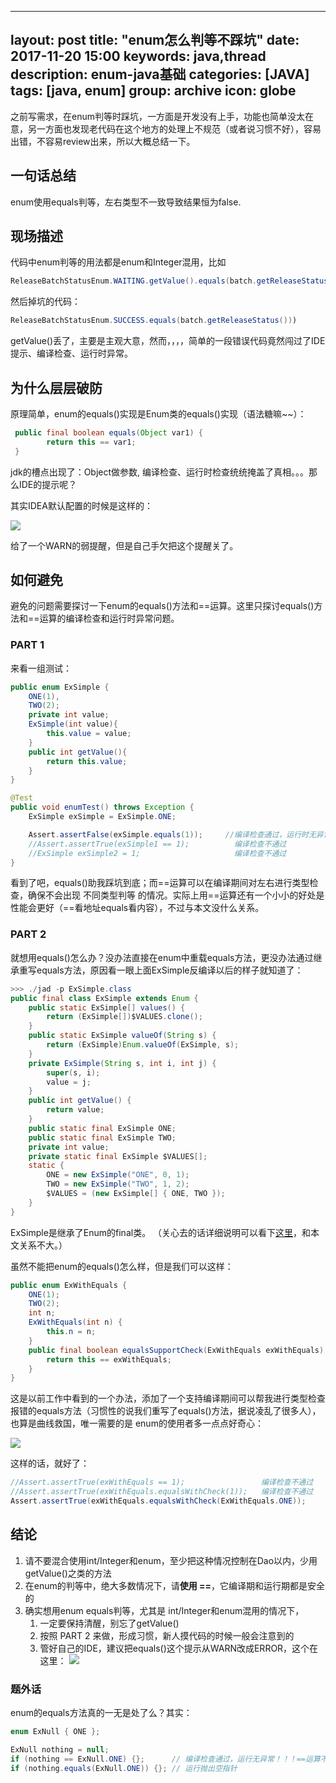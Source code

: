 
---
layout: post
title: "enum怎么判等不踩坑"
date: 2017-11-20 15:00
keywords: java,thread
description: enum-java基础
categories: [JAVA]
tags: [java, enum]
group: archive
icon: globe
---

之前写需求，在enum判等时踩坑，一方面是开发没有上手，功能也简单没太在意，另一方面也发现老代码在这个地方的处理上不规范（或者说习惯不好），容易出错，不容易review出来，所以大概总结一下。

<!-- more -->

## 一句话总结

enum使用equals判等，左右类型不一致导致结果恒为false.

## 现场描述

代码中enum判等的用法都是enum和Integer混用，比如

```java
ReleaseBatchStatusEnum.WAITING.getValue().equals(batch.getReleaseStatus()))
```

然后掉坑的代码：

```java
ReleaseBatchStatusEnum.SUCCESS.equals(batch.getReleaseStatus()))
```

getValue()丢了，主要是主观大意，然而，，，，简单的一段错误代码竟然闯过了IDE提示、编译检查、运行时异常。

## 为什么层层破防

原理简单，enum的equals()实现是Enum类的equals()实现（语法糖嘛~~）：

```java
 public final boolean equals(Object var1) {
        return this == var1;
 }
```

jdk的槽点出现了：Object做参数, 编译检查、运行时检查统统掩盖了真相。。。那么IDE的提示呢？

其实IDEA默认配置的时候是这样的：

![](http://wx2.sinaimg.cn/mw690/98c50222gy1fgm87vmnuoj20ui0a0gnt.jpg)

给了一个WARN的弱提醒，但是自己手欠把这个提醒关了。

## 如何避免

避免的问题需要探讨一下enum的equals()方法和\=\=运算。这里只探讨equals()方法和\=\=运算的编译检查和运行时异常问题。

### PART 1

来看一组测试：

```java
public enum ExSimple {
    ONE(1),
    TWO(2);
    private int value;
    ExSimple(int value){
        this.value = value;
    }
    public int getValue(){
        return this.value;
    }	
}

@Test
public void enumTest() throws Exception {
    ExSimple exSimple = ExSimple.ONE;

    Assert.assertFalse(exSimple.equals(1));     //编译检查通过，运行时无异常，最怕这种！！！
    //Assert.assertTrue(exSimple1 == 1);          编译检查不通过
    //ExSimple exSimple2 = 1;                     编译检查不通过
}
```

看到了吧，equals()助我踩坑到底；而\=\=运算可以在编译期间对左右进行类型检查，确保不会出现 不同类型判等 的情况。实际上用==运算还有一个小小的好处是 性能会更好（\=\=看地址equals看内容），不过与本文没什么关系。

### PART 2

就想用equals()怎么办？没办法直接在enum中重载equals方法，更没办法通过继承重写equals方法，原因看一眼上面ExSimple反编译以后的样子就知道了：

```java
>>> ./jad -p ExSimple.class
public final class ExSimple extends Enum {
    public static ExSimple[] values() {
        return (ExSimple[])$VALUES.clone();
    }
    public static ExSimple valueOf(String s) {
        return (ExSimple)Enum.valueOf(ExSimple, s);
    }
    private ExSimple(String s, int i, int j) {
        super(s, i);
        value = j;
    }
    public int getValue() {
        return value;
    }
    public static final ExSimple ONE;
    public static final ExSimple TWO;
    private int value;
    private static final ExSimple $VALUES[];
    static {
        ONE = new ExSimple("ONE", 0, 1);
        TWO = new ExSimple("TWO", 1, 2);
        $VALUES = (new ExSimple[] { ONE, TWO });
    }
}
```
ExSimple是继承了Enum的final类。 （关心去的话详细说明可以看下[这里](http://docs.oracle.com/javase/specs/jls/se8/html/jls-8.html#jls-8.9)，和本文关系不大。）

虽然不能把enum的equals()怎么样，但是我们可以这样：

```java
public enum ExWithEquals {
    ONE(1);
    TWO(2);
    int n;
    ExWithEquals(int n) {
        this.n = n;
    }
    public final boolean equalsSupportCheck(ExWithEquals exWithEquals) {
        return this == exWithEquals;
    }
}
```

这是以前工作中看到的一个办法，添加了一个支持编译期间可以帮我进行类型检查报错的equals方法（习惯性的说我们重写了equals()方法，据说凌乱了很多人），也算是曲线救国，唯一需要的是 enum的使用者多一点点好奇心：

![](http://wx3.sinaimg.cn/mw690/98c50222gy1fgmbj7l134j214a066ac4.jpg)

这样的话，就好了：

```java
//Assert.assertTrue(exWithEquals == 1);                 编译检查不通过
//Assert.assertTrue(exWithEquals.equalsWithCheck(1));   编译检查不通过
Assert.assertTrue(exWithEquals.equalsWithCheck(ExWithEquals.ONE));
```

## 结论

1. 请不要混合使用int/Integer和enum，至少把这种情况控制在Dao以内，少用getValue()之类的方法
1. 在enum的判等中，绝大多数情况下，请**使用 \=\=**，它编译期和运行期都是安全的
1. 确实想用enum equals判等，尤其是 int/Integer和enum混用的情况下，
    1. 一定要保持清醒，别忘了getValue()
    1. 按照 PART 2 来做，形成习惯，新人摸代码的时候一般会注意到的
    1. 管好自己的IDE，建议把equals()这个提示从WARN改成ERROR，这个在这里：
        ![](http://wx2.sinaimg.cn/mw690/98c50222gy1fgm87x0zptj210i042jsw.jpg)

### 题外话

enum的equals方法真的一无是处了么？其实：

```java
enum ExNull { ONE };

ExNull nothing = null;
if (nothing == ExNull.ONE) {};      // 编译检查通过，运行无异常！！！==运算不是万能的
if (nothing.equals(ExNull.ONE)) {}; // 运行抛出空指针
```



